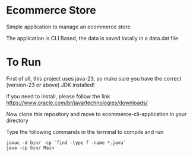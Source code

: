 # Ecommerce Store

Simple application to manage an ecommerce store

The application is CLI Based, the data is saved locally in a data.dat file

# To Run

First of all, this project uses java-23, so make sure you have the correct (version-23 or above) JDK installed!

if you need to install, please follow the link https://www.oracle.com/br/java/technologies/downloads/

Now clone this repository and move to ecommerce-cli-application in your directory

Type the following commands in the terminal to compile and run
```
javac -d bin/ -cp `find -type f -name *.java`
java -cp bin/ Main
```
